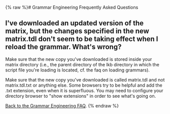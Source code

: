 {% raw %}# Grammar Engineering Frequently Asked Questions

## I've downloaded an updated version of the matrix, but the changes specified in the new matrix.tdl don't seem to be taking effect when I reload the grammar. What's wrong?

Make sure that the new copy you've downloaded is stored inside your
matrix directory (i.e., the parent directory of the lkb directory in
which the script file you're loading is located, cf. the faq on loading
grammars).

Make sure that the new copy you've downloaded is called matrix.tdl and
not matrix.tdl.txt or anything else. Some browsers try to be helpful and
add the .txt extension, even when it is superfluous. You may need to
configure your directory browser to "show extensions" in order to see
what's going on.

[Back to the Grammar Engineering FAQ](/GrammarEngineeringFaq).
<update date omitted for speed>{% endraw %}